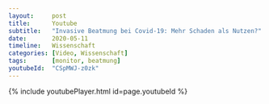 ```yaml
---
layout:     post
title:      Youtube
subtitle:   "Invasive Beatmung bei Covid-19: Mehr Schaden als Nutzen?"
date:       2020-05-11
timeline:   Wissenschaft
categories: [Video, Wissenschaft]
tags:       [monitor, beatmung]
youtubeId:  "CSpMWJ-z0zk"
---
```

{% include youtubePlayer.html id=page.youtubeId %}
